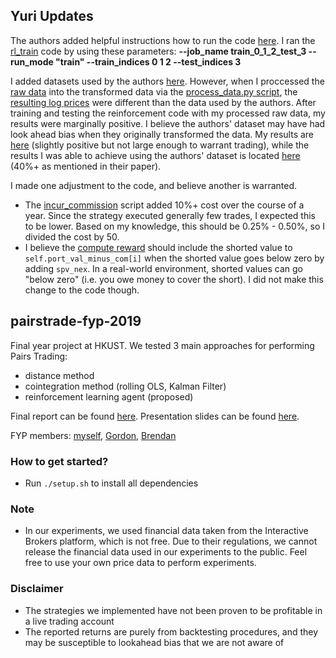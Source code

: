 ## Yuri Updates

The authors added helpful instructions how to run the code [here](https://github.com/ScrapeWithYuri/pairstrade-fyp-2019/blob/master/model/README.md). I ran the [rl_train](https://github.com/ScrapeWithYuri/pairstrade-fyp-2019/blob/master/model/rl_train.py) code by using these parameters: **--job_name train_0_1_2_test_3 --run_mode "train" --train_indices 0 1 2 --test_indices 3**

I added datasets used by the authors [here](https://github.com/ScrapeWithYuri/pairstrade-fyp-2019/tree/master/model/dataset/nyse-daily-transformed-old). However, when I proccessed the [raw data](https://github.com/ScrapeWithYuri/pairstrade-fyp-2019/tree/master/model/dataset/nyse-daily-trimmed-same-length) into the transformed data via the [process_data.py script](https://github.com/ScrapeWithYuri/pairstrade-fyp-2019/blob/master/process_data/process_data.py), the [resulting log prices](https://github.com/ScrapeWithYuri/pairstrade-fyp-2019/tree/master/model/dataset/nyse-daily-transformed) were different than the data used by the authors. After training and testing the reinforcement code with my processed raw data, my results were marginally positive. I believe the authors' dataset may have had look ahead bias when they originally transformed the data. My results are [here](https://github.com/ScrapeWithYuri/pairstrade-fyp-2019/tree/master/model/logging/train_0_1_2_test_3/plots) (slightly positive but not large enough to warrant trading), while the results I was able to achieve using the authors' dataset is located [here](https://github.com/ScrapeWithYuri/pairstrade-fyp-2019/tree/master/model/logging/train_0_1_2_test_3/plots_old) (40%+ as mentioned in their paper).

I made one adjustment to the code, and believe another is warranted.

- The [incur_commission](https://github.com/ScrapeWithYuri/pairstrade-fyp-2019/blob/master/model/trading_env.py#L112) script added 10%+ cost over the course of a year. Since the strategy executed generally few trades, I expected this to be lower. Based on my knowledge, this should be 0.25% - 0.50%, so I divided the cost by 50.
- I believe the [compute reward](https://github.com/ScrapeWithYuri/pairstrade-fyp-2019/blob/master/model/trading_env.py#L175) should include the shorted value to `self.port_val_minus_com[i]` when the shorted value goes below zero by adding `spv_nex`. In a real-world environment, shorted values can go "below zero" (i.e. you owe money to cover the short). I did not make this change to the code though.

## pairstrade-fyp-2019
Final year project at HKUST. We tested 3 main approaches for performing Pairs Trading: 
- distance method
- cointegration method (rolling OLS, Kalman Filter)
- reinforcement learning agent (proposed)

Final report can be found [here](https://github.com/wywongbd/statistical-arbitrage-18-19/blob/master/reports/FYP_Final_Report_LZ2.pdf).
Presentation slides can be found [here](https://github.com/wywongbd/statistical-arbitrage-18-19/blob/master/reports/FYP_Final_Presentation.pdf).

FYP members: [myself](https://github.com/wywongbd), [Gordon](https://github.com/GordonCW), [Brendan](https://github.com/thambrendan)

### How to get started?
- Run `./setup.sh` to install all dependencies

### Note
- In our experiments, we used financial data taken from the Interactive Brokers platform, which is not free. Due to their regulations, we cannot release the financial data used in our experiments to the public. Feel free to use your own price data to perform experiments. 

### Disclaimer
- The strategies we implemented have not been proven to be profitable in a live trading account
- The reported returns are purely from backtesting procedures, and they may be susceptible to lookahead bias that we are not aware of
